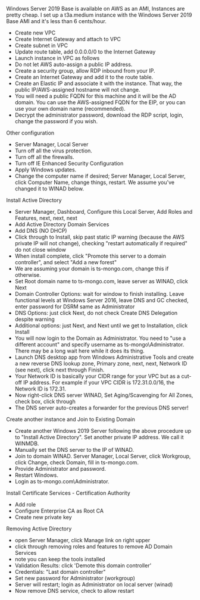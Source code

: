 Windows Server 2019 Base is available on AWS as an AMI, Instances are pretty cheap. 
I set up a t3a.medium instance with the Windows Server 2019 Base AMI and it's less than 6 cents/hour.

* Create new VPC 
* Create Internet Gateway and attach to VPC
* Create subnet in VPC
* Update route table, add 0.0.0.0/0 to the Internet Gateway
* Launch instance in VPC as follows
* Do not let AWS auto-assign a public IP address.
* Create a security group, allow RDP inbound from your IP. 
* Create an Internet Gateway and add it to the route table.
* Create an Elastic IP and associate it with the instance. That way, the public IP/AWS-assigned hostname will not change. 
* You will need a public FQDN for this machine and it will be the AD domain. You can use the AWS-assigned FQDN for the EIP, or you can use your own domain name (recommended). 
* Decrypt the administrator password, download the RDP script, login, change the password if you wish.

Other configuration

* Server Manager, Local Server
* Turn off all the virus protection.
* Turn off all the firewalls.
* Turn off IE Enhanced Security Configuration
* Apply Windows updates.
* Change the computer name if desired; Server Manager, Local Server, click Computer Name, change things, restart. We assume you've changed it to WINAD below.

Install Active Directory

* Server Manager, Dashboard, Configure this Local Server, Add Roles and Features, next, next, next
* Add Active Directory Domain Services
* Add DNS (NO DHCP)
* Click through to Install, skip past static IP warning (because the AWS private IP will not change), checking "restart automatically if required" do not close window
* When install complete, click "Promote this server to a domain controller", and select "Add a new forest"
* We are assuming your domain is ts-mongo.com, change this if otherwise.
* Set Root domain name to ts-mongo.com, leave server as WINAD, click Next
* Domain Controller Options: wait for window to finish installing. Leave functional levels at Windows Server 2016, leave DNS and GC checked, enter password for DSRM same as Administrator
* DNS Options: just click Next, do not check Create DNS Delegation despite warning
* Additional options: just Next, and Next until we get to Installation, click Install
* You will now login to the Domain as Administrator. You need to "use a different account" and specify username as ts-mongo\Administrator. There may be a long wait here while it does its thing.
* Launch DNS desktop app from Windows Administrative Tools and create a new reverse DNS lookup zone, Primary zone, next, next, Network ID (see next), click next through Finish.
* Your Network ID is basically your CIDR range for your VPC but as a cut-off IP address. For example if your VPC CIDR is 172.31.0.0/16, the Network ID is 172.31.
* Now right-click DNS server WINAD, Set Aging/Scavenging for All Zones, check box, click through
* The DNS server auto-creates a forwarder for the previous DNS server!

Create another instance and Join to Existing Domain

* Create another Windows 2019 Server following the above procedure up to "Install Active Directory". Set another private IP address. We call it WINMDB.
* Manually set the DNS server to the IP of WINAD.
* Join to domain WINAD. Server Manager, Local Server, click Workgroup, click Change, check Domain, fill in ts-mongo.com.
* Provide Administrator and password. 
* Restart Windows.
* Login as ts-mongo.com\Administrator.

Install Certificate Services - Certification Authority

* Add role
* Configure Enterprise CA as Root CA
* Create new private key

Removing Active Directory

* open Server Manager, click Manage link on right upper
* click through removing roles and features to remove AD Domain Services
* note you can keep the tools installed
* Validation Results: click 'Demote this domain controller'
* Credentials: "Last domain controller"
* Set new password for Administrator (workgroup)
* Server will restart; login as Administrator on local server (winad)
* Now remove DNS service, check to allow restart
